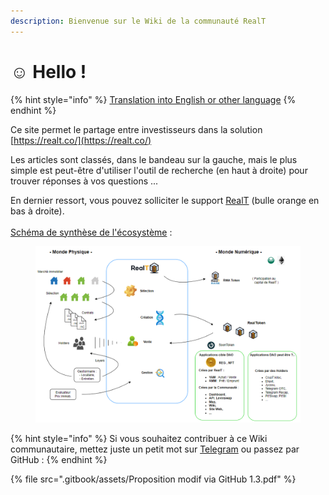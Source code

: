 ```yaml
---
description: Bienvenue sur le Wiki de la communauté RealT
---
```


# ☺️ Hello !

{% hint style="info" %}
[Translation into English or other language](https://support.google.com/chrome/answer/173424?hl=en\&co=GENIE.Platform%3DDesktop\&oco=0#zippy=%2Cchange-your-default-language)
{% endhint %}

Ce site permet le partage entre investisseurs dans la solution [https://realt.co/](https://realt.co/)

Les articles sont classés, dans le bandeau sur la gauche, mais le plus simple est peut-être d'utiliser l'outil de recherche (en haut à droite) pour trouver réponses à vos questions ...

En dernier ressort, vous pouvez solliciter le support [RealT](https://realt.co/) (bulle orange en bas à droite).\
\
[Schéma de synthèse de l'écosystème](https://drive.google.com/file/d/1O-3yg7KeCL2FC6aRFgkMBJES-30vuAKX/view?usp=sharing) :

<figure><img src=".gitbook/assets/image (3) (1).png" alt=""><figcaption></figcaption></figure>

{% hint style="info" %}
Si vous souhaitez contribuer à ce Wiki communautaire, mettez juste un petit mot sur [Telegram](https://t.me/RealT\_France) ou passez par GitHub :
{% endhint %}

{% file src=".gitbook/assets/Proposition modif via GitHub 1.3.pdf" %}
